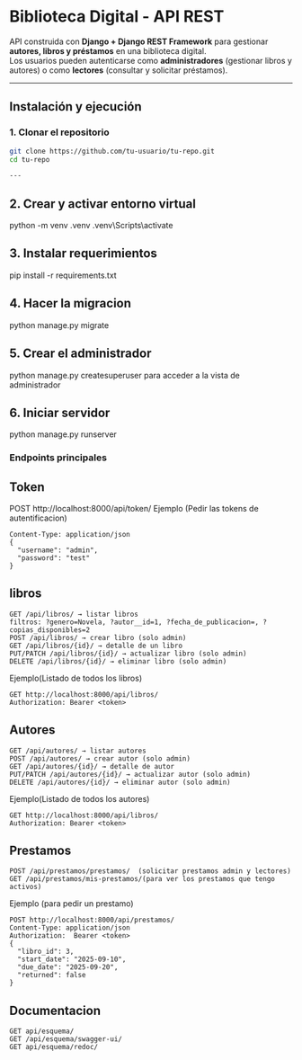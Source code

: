 # Biblioteca Digital - API REST

API construida con **Django + Django REST Framework** para gestionar **autores, libros y préstamos** en una biblioteca digital.  
Los usuarios pueden autenticarse como **administradores** (gestionar libros y autores) o como **lectores** (consultar y solicitar préstamos).

---

## Instalación y ejecución

### 1. Clonar el repositorio
```bash
git clone https://github.com/tu-usuario/tu-repo.git
cd tu-repo

---
```
## 2. Crear y activar entorno virtual 
python -m venv .venv
.venv\Scripts\activate     
## 3. Instalar requerimientos
pip install -r requirements.txt
## 4. Hacer la migracion
python manage.py migrate
## 5. Crear el administrador
python manage.py createsuperuser para acceder a la vista de administrador 
## 6. Iniciar servidor
python manage.py runserver

### Endpoints principales

## Token 
POST http://localhost:8000/api/token/
Ejemplo (Pedir las tokens de autentificacion)
```
Content-Type: application/json
{
  "username": "admin",
  "password": "test"
}
```
## libros 
```
GET /api/libros/ → listar libros
filtros: ?genero=Novela, ?autor__id=1, ?fecha_de_publicacion=, ?copias_disponibles=2
POST /api/libros/ → crear libro (solo admin)
GET /api/libros/{id}/ → detalle de un libro
PUT/PATCH /api/libros/{id}/ → actualizar libro (solo admin)
DELETE /api/libros/{id}/ → eliminar libro (solo admin)
```
Ejemplo(Listado de todos los libros)
```
GET http://localhost:8000/api/libros/
Authorization: Bearer <token>

```
## Autores
```
GET /api/autores/ → listar autores
POST /api/autores/ → crear autor (solo admin)
GET /api/autores/{id}/ → detalle de autor
PUT/PATCH /api/autores/{id}/ → actualizar autor (solo admin)
DELETE /api/autores/{id}/ → eliminar autor (solo admin)
```
Ejemplo(Listado de todos los autores)
```
GET http://localhost:8000/api/libros/
Authorization: Bearer <token>
```
## Prestamos 
```
POST /api/prestamos/prestamos/  (solicitar prestamos admin y lectores)
GET /api/prestamos/mis-prestamos/(para ver los prestamos que tengo activos)
```
Ejemplo (para pedir un prestamo)
```
POST http://localhost:8000/api/prestamos/ 
Content-Type: application/json
Authorization:  Bearer <token>
{
  "libro_id": 3,
  "start_date": "2025-09-10",
  "due_date": "2025-09-20",
  "returned": false
}
```
## Documentacion
```
GET api/esquema/
GET /api/esquema/swagger-ui/
GET api/esquema/redoc/
```






